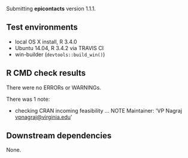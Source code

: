Submitting **epicontacts** version 1.1.1.

## Test environments

* local OS X install, R 3.4.0
* Ubuntu 14.04, R 3.4.2 via TRAVIS CI
* win-builder (`devtools::build_win()`) 

## R CMD check results

There were no ERRORs or WARNINGs.

There was 1 note:

* checking CRAN incoming feasibility ... NOTE
Maintainer: 'VP Nagraj <vpnagraj@virginia.edu>'

## Downstream dependencies

None.